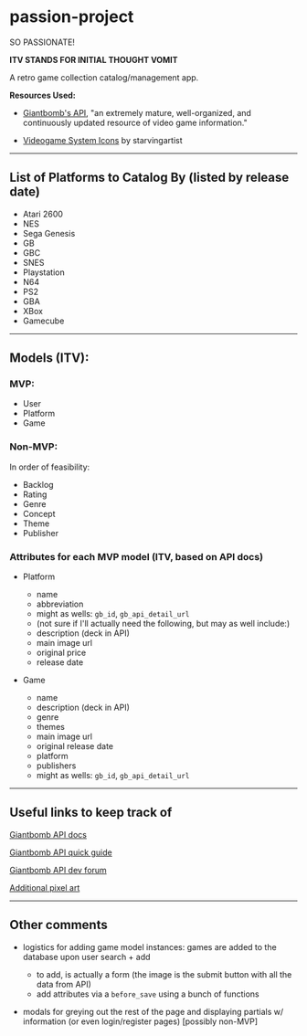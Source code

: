 # passion-project
SO PASSIONATE!

**ITV STANDS FOR INITIAL THOUGHT VOMIT**

A retro game collection catalog/management app.

**Resources Used:**

* [Giantbomb's API](http://www.giantbomb.com/api/), "an extremely mature, well-organized, and continuously updated resource of video game information."

* [Videogame System Icons](http://starvingartist.deviantart.com/art/Antiseptic-Videogame-Systems-23217105) by starvingartist

----

## List of Platforms to Catalog By (listed by release date)

* Atari 2600
* NES
* Sega Genesis
* GB
* GBC
* SNES
* Playstation
* N64
* PS2
* GBA
* XBox
* Gamecube

----

## Models (ITV):

### MVP:

* User
* Platform
* Game

### Non-MVP:

In order of feasibility:

* Backlog
* Rating
* Genre
* Concept
* Theme
* Publisher

### Attributes for each MVP model (ITV, based on API docs)

* Platform
  * name
  * abbreviation
  * might as wells: `gb_id`, `gb_api_detail_url`
  * (not sure if I'll actually need the following, but may as well include:)
  * description (deck in API)
  * main image url
  * original price
  * release date

* Game
  * name
  * description (deck in API)
  * genre
  * themes
  * main image url
  * original release date
  * platform
  * publishers
  * might as wells: `gb_id`, `gb_api_detail_url`

----

## Useful links to keep track of

[Giantbomb API docs](http://www.giantbomb.com/api/documentation)

[Giantbomb API quick guide](http://www.giantbomb.com/forums/api-developers-3017/quick-start-guide-to-using-the-api-1427959/#14)

[Giantbomb API dev forum](http://www.giantbomb.com/forums/api-developers-3017/)

[Additional pixel art](https://www.gp32spain.com/imagenes/consolas/)

----

## Other comments

* logistics for adding game model instances: games are added to the database upon user search + add
  * to add, is actually a form (the image is the submit button with all the data from API)
  * add attributes via a `before_save` using a bunch of functions

* modals for greying out the rest of the page and displaying partials w/ information (or even login/register pages) [possibly non-MVP]